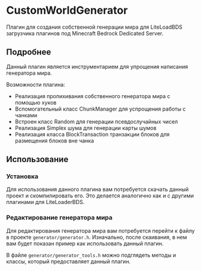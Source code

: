 # CustomWorldGenerator

Плагин для создания собственной генерации мира для LiteLoadBDS загрузчика плагинов под Minecraft Bedrock Dedicated Server.


## Подробнее

Данный плагин является инструментарием для упрощения написания генератора мира.

Возможности плагина:
- Реализация пропихивания собственного генератора мира с помощью хуков
- Вспомогательный класс ChunkManager для успрощения работы с чанками
- Встроен класс Random для генерации псевдослучайных чисел
- Реализация Simplex шума для генерации карты шумов
- Реализация класса BlockTransaction транзакции блоков для размещения блоков вне чанка


## Использование

### Установка

Для использования данного плагина вам потребуется скачать данный проект и скомпилировать его. Это делается аналогично
как и с другими плагинами для LiteLoaderBDS.

### Редактирование генератора мира

Для редактирования генератора мира вам потребуется перейти к файлу в проекте `generator/generator.h`.
Изначально, после скаивания, в нем вам будет показан пример как использовать данный плагин.

В файле `generator/generator_tools.h` можно подглядеть методы и классы, который предоставляет данный плагин.
